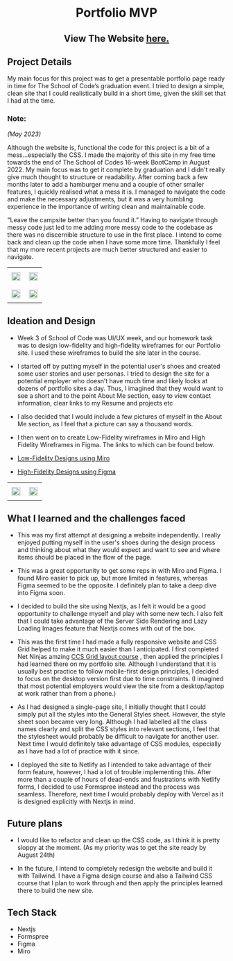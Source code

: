 <h1 align="center">
	Portfolio MVP
</h1>
<h2 align="center">
	View The Website <a href='https://kieran-gill-portfolio.netlify.app/'>here.</a>
</h2>

## Project Details 

My main focus for this project was to get a presentable portfolio page ready in time for The School of Code’s graduation event. I tried to design a simple, clean site that I could realistically build in a short time, given the skill set that I had at the time.

### Note:
*(May 2023)*

Although the website is, functional the code for this project is a bit of a mess…especially the CSS. I made the majority of this site in my free time towards the end of The School of Codes 16-week BootCamp in August 2022. My main focus was to get it complete by graduation and I didn't really give much thought to structure or readability.  After coming back a few months later to add a hamburger menu and a couple of other smaller features, I quickly realised what a mess it is. I managed to navigate the code and make the necessary adjustments, but it was a very humbling experience in the importance of writing clean and maintainable code. 

"Leave the campsite better than you found it.” Having to navigate through messy code just led to me adding more messy code to the codebase as there was no discernible structure to use in the first place.  I intend to come back and clean up the code when I have some more time.  Thankfully I feel that my more recent projects are much better structured and easier to navigate.

 <table>
	    <tr>
    	    <td style="padding:10px">
        	    <img src="https://user-images.githubusercontent.com/82081817/185399628-3f6327ab-d97d-462b-a24e-d517d843679d.PNG" width="100%"/>
      	    </td>
            <td style="padding:10px">
            	<img src="https://user-images.githubusercontent.com/82081817/185399636-199af5d3-1577-43ab-b8e3-9724152479d7.PNG" width="100%" />
            </td>
        </tr>
         <tr>
    	    <td style="padding:10px">
        	    <img src="https://user-images.githubusercontent.com/82081817/185399643-9b907ceb-4b54-4380-bd9e-3f288acabaf8.PNG" width="100%"/>
      	    </td>
            <td style="padding:10px">
            	<img src="https://user-images.githubusercontent.com/82081817/185400831-ebc810f1-ebd4-4b87-9ea2-13d07675d51a.PNG" width="100%"/>
            </td>
	</tr>
    </table>



## Ideation and Design

- Week 3 of School of Code was UI/UX week, and our homework task was to design low-fidelity and high-fidelity wireframes for our Portfolio site. I used these wireframes to build the site later in the course.

- I started off by putting myself in the potential user's shoes and created some user stories and user personas. I tried to design the site for a potential employer who doesn’t have much time and likely looks at dozens of portfolio sites a day. Thus, I imagined that they would want to see a short and to the point About Me section, easy to view contact information, clear links to my Resume and projects etc 

- I also decided that I would include a few pictures of myself in the About Me section, as I feel that  a picture can say a thousand words. 

- I then went on to create Low-Fidelity wireframes in Miro and High Fidelity Wireframes in Figma. The links to which can be found below.

- [Low-Fidelity Designs using Miro](https://miro.com/app/board/uXjVO1q53eQ=/?share_link_id=691854603282)
- [High-Fidelity Designs using Figma](https://www.figma.com/file/9LT6XTj9fzhGH4sG8XyQwQ/Kieran-Gill---Personal-website?node-id=0%3A1)

 <table>
	    <tr>
    	    <td style="padding:10px">
        	    <img src="https://user-images.githubusercontent.com/82081817/185405447-8d6bbc08-ef24-46d0-a448-d25da7f7ed68.PNG" width="100%"/>
      	    </td>
            <td style="padding:10px">
            	<img src="https://user-images.githubusercontent.com/82081817/185405433-60470f3f-77bb-4e7c-89a5-638580f3aba2.PNG" width="100%" />
            </td>
        </tr>
    </table>
    
## What I learned and the challenges faced 

- This was my first attempt at designing a website independently. I really enjoyed putting myself in the user's shoes during the design process and thinking about what they would expect and want to see and where items should be placed in the flow of the page.

- This was a great opportunity to get some reps in with Miro and Figma. I found Miro easier to pick up, but more limited in features, whereas Figma seemed to be the opposite. I definitely plan to take a deep dive into Figma soon. 

- I decided to build the site using Nextjs, as I felt it would be a good opportunity to challenge myself and play with some new tech. I also felt that I could take advantage of the Server Side Rendering and Lazy Loading Images feature that Nextjs comes with out of the box.

- This was the first time I had made a fully responsive website and CSS Grid helped to make it much easier than I anticipated. I first completed Net Ninjas amzing <a href='https://www.youtube.com/watch?v=xPuYbmmPdEM&list=PL4cUxeGkcC9hk02lFb6EkdXF2DYGl4Gg4'>CCS Grid layout course</a> , then applied the principles I had learned there on my portfolio site.  Although I understand that it is usually best practice to follow mobile-first design principles, I decided to focus on the desktop version first due to time constraints. (I imagined that most potential employers would view the site from a desktop/laptop at work rather than from a phone.)

- As I had designed a single-page site, I initially thought that I could simply put all the styles into the General Styles sheet. However, the style sheet soon became very long. Although I had labelled all the class names clearly and split the CSS styles into relevant sections, I feel that the stylesheet would probably be difficult to navigate for another user. Next time I would definitely take advantage of CSS modules, especially as I have had a lot of practice with it since. 

- I deployed the site to Netlify as I intended to take advantage of their form feature, however, I had a lot of trouble implementing this. After more than a couple of hours of dead-ends and frustrations with Netlify forms, I decided to use Formspree instead and the process was seamless. Therefore, next time I would probably deploy with Vercel as it is designed explicitly with Nextjs in mind.

## Future plans

- I would like to refactor and clean up the CSS code, as I think it is pretty sloppy at the moment. (As my priority was to get the site ready by August 24th)

- In the future, I intend to completely redesign the website and build it with Tailwind. I have a Figma design course and also a Tailwind CSS course that I plan to work through and then apply the principles learned there to build the new site.

## Tech Stack

- Nextjs
- Formspree
- Figma
- Miro

